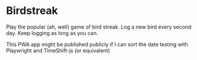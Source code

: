 # Birdstreak

Play the popular (ah, well) game of bird streak. Log a new bird every second day. Keep logging as long as you can.

This PWA app might be published publicly if I can sort the date testing with Playwright and TImeShift-js (or equivalent)
